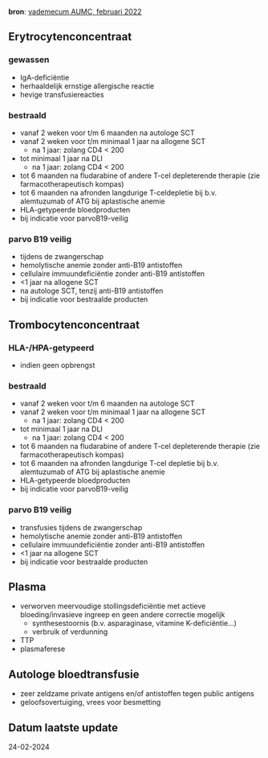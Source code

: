 **bron**: [vademecum AUMC, februari 2022](https://vademecum.hematologie.nl/artikelen/transfusiebeleid/richtlijn-transfusies/)
## Erytrocytenconcentraat
### gewassen
- IgA-deficiëntie
- herhaaldelijk ernstige allergische reactie
- hevige transfusiereacties
### bestraald
- vanaf 2 weken voor t/m 6 maanden na autologe SCT
- vanaf 2 weken voor t/m minimaal 1 jaar na allogene SCT
	- na 1 jaar: zolang CD4 < 200
- tot minimaal 1 jaar na DLI
	- na 1 jaar: zolang CD4 < 200
- tot 6 maanden na fludarabine of andere T-cel depleterende therapie (zie farmacotherapeutisch kompas)
- tot 6 maanden na afronden langdurige T-celdepletie bij b.v. alemtuzumab of ATG bij aplastische anemie
- HLA-getypeerde bloedproducten
- bij indicatie voor parvoB19-veilig
### parvo B19 veilig
- tijdens de zwangerschap
- hemolytische anemie zonder anti-B19 antistoffen
- cellulaire immuundeficiëntie zonder anti-B19 antistoffen
- \<1 jaar na allogene SCT
- na autologe SCT, tenzij anti-B19 antistoffen
- bij indicatie voor bestraalde producten
## Trombocytenconcentraat
### HLA-/HPA-getypeerd
- indien geen opbrengst
### bestraald
- vanaf 2 weken voor t/m 6 maanden na autologe SCT
- vanaf 2 weken voor t/m minimaal 1 jaar na allogene SCT
	- na 1 jaar: zolang CD4 < 200
- tot minimaal 1 jaar na DLI
	- na 1 jaar: zolang CD4 < 200
- tot 6 maanden na fludarabine of andere T-cel depleterende therapie (zie farmacotherapeutisch kompas)
- tot 6 maanden na afronden langdurige T-cel depletie bij b.v. alemtuzumab of ATG bij aplastische anemie
- HLA-getypeerde bloedproducten
- bij indicatie voor parvoB19-veilig
### parvo B19 veilig
- transfusies tijdens de zwangerschap
- hemolytische anemie zonder anti-B19 antistoffen
- cellulaire immuundeficiëntie zonder anti-B19 antistoffen
- \<1 jaar na allogene SCT
- bij indicatie voor bestraalde producten
## Plasma
- verworven meervoudige stollingsdeficiëntie met actieve bloeding/invasieve ingreep en geen andere correctie mogelijk
	- synthesestoornis (b.v. asparaginase, vitamine K-deficiëntie...)
	- verbruik of verdunning
- TTP
- plasmaferese
## Autologe bloedtransfusie
- zeer zeldzame private antigens en/of antistoffen tegen public antigens
- geloofsovertuiging, vrees voor besmetting
## Datum laatste update
24-02-2024